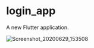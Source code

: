 # login_app

A new Flutter application.

![Screenshot_20200629_153508](https://user-images.githubusercontent.com/55549761/86030752-88987980-ba52-11ea-8ca1-67ae19455656.jpg)

